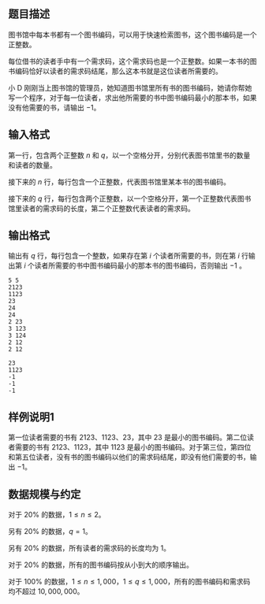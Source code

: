 ## 题目描述

图书馆中每本书都有一个图书编码，可以用于快速检索图书，这个图书编码是一个正整数。

每位借书的读者手中有一个需求码，这个需求码也是一个正整数。如果一本书的图书编码恰好以读者的需求码结尾，那么这本书就是这位读者所需要的。

小 D 刚刚当上图书馆的管理员，她知道图书馆里所有书的图书编码，她请你帮她写一个程序，对于每一位读者，求出他所需要的书中图书编码最小的那本书，如果没有他需要的书，请输出 $-1$。

## 输入格式

第一行，包含两个正整数 $n$ 和 $q$，以一个空格分开，分别代表图书馆里书的数量和读者的数量。

接下来的 $n$ 行，每行包含一个正整数，代表图书馆里某本书的图书编码。

接下来的 $q$ 行，每行包含两个正整数，以一个空格分开，第一个正整数代表图书馆里读者的需求码的长度，第二个正整数代表读者的需求码。

## 输出格式

输出有 $q$ 行，每行包含一个整数，如果存在第 $i$ 个读者所需要的书，则在第 $i$ 行输出第 $i$ 个读者所需要的书中图书编码最小的那本书的图书编码，否则输出 $-1$ 。

```input1
5 5 
2123 
1123 
23 
24 
24 
2 23 
3 123 
3 124 
2 12 
2 12
```

```output1
23 
1123 
-1 
-1 
-1 
```

## 样例说明1

第一位读者需要的书有 $2123$、$1123$、$23$，其中 $23$ 是最小的图书编码。第二位读者需要的书有 $2123$、$1123$，其中 $1123$ 是最小的图书编码。对于第三位，第四位和第五位读者，没有书的图书编码以他们的需求码结尾，即没有他们需要的书，输出 $-1$。

## 数据规模与约定

对于 $20\%$ 的数据，$1 \le n \le 2$。

另有 $20\%$ 的数据，$q = 1$。

另有 $20\%$ 的数据，所有读者的需求码的长度均为 $1$。

对于 $20\%$ 的数据，所有的图书编码按从小到大的顺序输出。

对于 $100\%$ 的数据，$1 \le n \le 1,000$，$1 \le q \le 1,000$，所有的图书编码和需求码均不超过 $10,000,000$。

